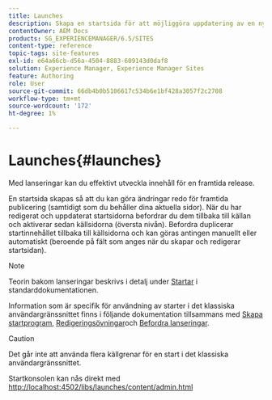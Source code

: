 ```yaml
---
title: Launches
description: Skapa en startsida för att möjliggöra uppdatering av en ny version av befintliga webbsidor för framtida aktivering. När du skapar en Launch anger du en titel och källsidan.
contentOwner: AEM Docs
products: SG_EXPERIENCEMANAGER/6.5/SITES
content-type: reference
topic-tags: site-features
exl-id: e64a66cb-d56a-4504-8883-609143d0daf8
solution: Experience Manager, Experience Manager Sites
feature: Authoring
role: User
source-git-commit: 66db4b0b5106617c534b6e1bf428a3057f2c2708
workflow-type: tm+mt
source-wordcount: '172'
ht-degree: 1%

---
```


# Launches{#launches}

Med lanseringar kan du effektivt utveckla innehåll för en framtida release.

En startsida skapas så att du kan göra ändringar redo för framtida publicering (samtidigt som du behåller dina aktuella sidor). När du har redigerat och uppdaterat startsidorna befordrar du dem tillbaka till källan och aktiverar sedan källsidorna (översta nivån). Befordra duplicerar startinnehållet tillbaka till källsidorna och kan göras antingen manuellt eller automatiskt (beroende på fält som anges när du skapar och redigerar startsidan).

>[!NOTE]
>
>Teorin bakom lanseringar beskrivs i detalj under [Startar](/help/sites-authoring/launches.md) i standarddokumentationen.
>
>Information som är specifik för användning av starter i det klassiska användargränssnittet finns i följande dokumentation tillsammans med [Skapa startprogram](/help/sites-classic-ui-authoring/classic-launches-creating.md), [Redigeringsövningar](/help/sites-classic-ui-authoring/classic-launches-editing.md)och [Befordra lanseringar](/help/sites-classic-ui-authoring/classic-launches-promoting.md).

>[!CAUTION]
>
>Det går inte att använda flera källgrenar för en start i det klassiska användargränssnittet.

Startkonsolen kan nås direkt med [http://localhost:4502/libs/launches/content/admin.html](http://localhost:4502/libs/launches/content/admin.html)
